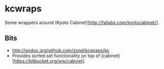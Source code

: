 kcwraps
=======

Some wrappers around (Kyoto Cabinet)[http://fallabs.com/kyotocabinet/].

## Bits

* http://godoc.org/github.com/zond/kcwraps/kc
 * Provides sorted set functionality on top of (cabinet)[https://bitbucket.org/ww/cabinet].
